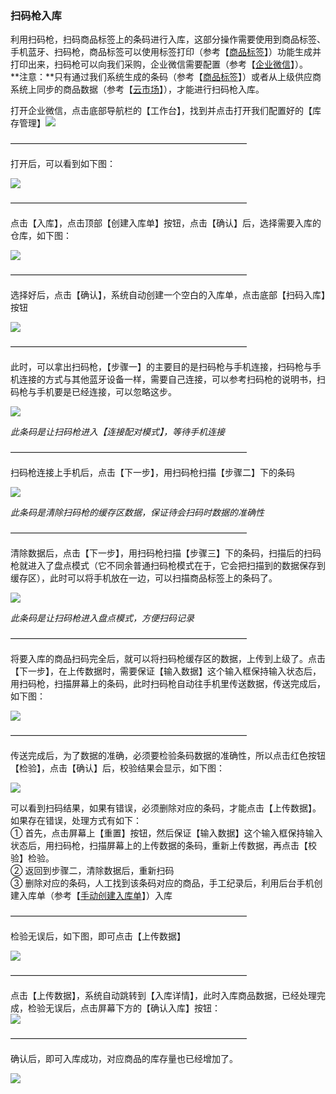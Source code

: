 ### 扫码枪入库

利用扫码枪，扫码商品标签上的条码进行入库，这部分操作需要使用到商品标签、手机蓝牙、扫码枪，商品标签可以使用标签打印（参考【[商品标签](/标签/shang-pin-biao-qian.md)】）功能生成并打印出来，扫码枪可以向我们采购，企业微信需要配置（参考【[企业微信](/wei-xin-he-qi-ye-wei-xin.md)】）。  
**注意：**只有通过我们系统生成的条码（参考【[商品标签](/标签/shang-pin-biao-qian.md)】）或者从上级供应商系统上同步的商品数据（参考【[云市场](/yun-shi-chang.md)】），才能进行扫码枪入库。

打开企业微信，点击底部导航栏的【工作台】，找到并点击打开我们配置好的【库存管理】![](/assets/smqrk-1.png)

———————————————————————————

打开后，可以看到如下图：

![](/assets/smqrk-2.png)

———————————————————————————

点击【入库】，点击顶部【创建入库单】按钮，点击【确认】后，选择需要入库的仓库，如下图：

![](/assets/smqrk-3.png)

———————————————————————————

选择好后，点击【确认】，系统自动创建一个空白的入库单，点击底部【扫码入库】按钮

![](/assets/smqrk-4.png)

———————————————————————————

此时，可以拿出扫码枪，【步骤一】的主要目的是扫码枪与手机连接，扫码枪与手机连接的方式与其他蓝牙设备一样，需要自己连接，可以参考扫码枪的说明书，扫码枪与手机要是已经连接，可以忽略这步。

![](/assets/smqrk-5.png)

_此条码是让扫码枪进入【连接配对模式】，等待手机连接_

———————————————————————————

扫码枪连接上手机后，点击【下一步】，用扫码枪扫描【步骤二】下的条码

![](/assets/smqrk-6.png)

_此条码是清除扫码枪的缓存区数据，保证待会扫码时数据的准确性_

———————————————————————————

清除数据后，点击【下一步】，用扫码枪扫描【步骤三】下的条码，扫描后的扫码枪就进入了盘点模式（它不同余普通扫码枪模式在于，它会把扫描到的数据保存到缓存区），此时可以将手机放在一边，可以扫描商品标签上的条码了。

![](/assets/smqrk-7.png)

_此条码是让扫码枪进入盘点模式，方便扫码记录_

———————————————————————————

将要入库的商品扫码完全后，就可以将扫码枪缓存区的数据，上传到上级了。点击【下一步】，在上传数据时，需要保证【输入数据】这个输入框保持输入状态后，用扫码枪，扫描屏幕上的条码，此时扫码枪自动往手机里传送数据，传送完成后，如下图：

![](/assets/smqrk-8.png)

———————————————————————————

传送完成后，为了数据的准确，必须要检验条码数据的准确性，所以点击红色按钮【检验】，点击【确认】后，校验结果会显示，如下图：

![](/assets/smqrk-9.png)

可以看到扫码结果，如果有错误，必须删除对应的条码，才能点击【上传数据】。如果存在错误，处理方式有如下：  
① 首先，点击屏幕上【重置】按钮，然后保证【输入数据】这个输入框保持输入状态后，用扫码枪，扫描屏幕上的上传数据的条码，重新上传数据，再点击【校验】检验。  
② 返回到步骤二，清除数据后，重新扫码  
③ 删除对应的条码，人工找到该条码对应的商品，手工纪录后，利用后台手机创建入库单（参考【[手动创建入库单](#)】）入库

———————————————————————————

检验无误后，如下图，即可点击【上传数据】

![](/assets/smqrk-10.png)

———————————————————————————

点击【上传数据】，系统自动跳转到【入库详情】，此时入库商品数据，已经处理完成，检验无误后，点击屏幕下方的【确认入库】按钮：  
![](/assets/smqrk-12.png)

———————————————————————————

确认后，即可入库成功，对应商品的库存量也已经增加了。

![](/assets/smqrk-14.png)

